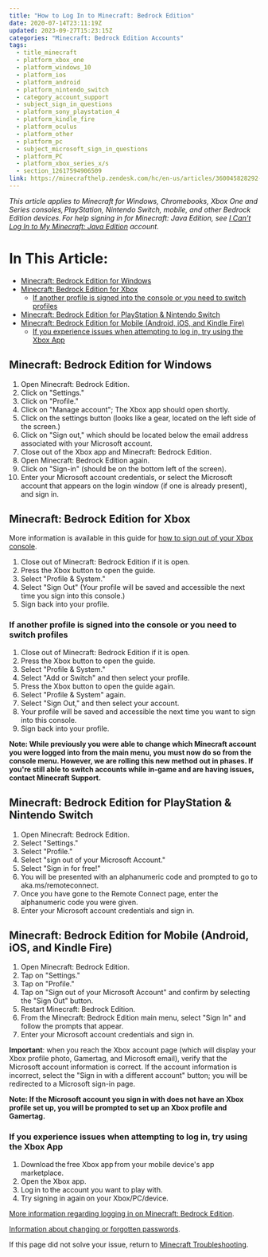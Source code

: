 ```yaml
---
title: "How to Log In to Minecraft: Bedrock Edition"
date: 2020-07-14T23:11:19Z
updated: 2023-09-27T15:23:15Z
categories: "Minecraft: Bedrock Edition Accounts"
tags:
  - title_minecraft
  - platform_xbox_one
  - platform_windows_10
  - platform_ios
  - platform_android
  - platform_nintendo_switch
  - category_account_support
  - subject_sign_in_questions
  - platform_sony_playstation_4
  - platform_kindle_fire
  - platform_oculus
  - platform_other
  - platform_pc
  - subject_microsoft_sign_in_questions
  - platform_PC
  - platform_xbox_series_x/s
  - section_12617594906509
link: https://minecrafthelp.zendesk.com/hc/en-us/articles/360045828292-How-to-Log-In-to-Minecraft-Bedrock-Edition
---
```


*This article applies to Minecraft for Windows, Chromebooks, Xbox One and Series consoles, PlayStation, Nintendo Switch, mobile, and other Bedrock Edition devices. For help signing in for Minecraft: Java Edition, see *[I Can't Log In to My Minecraft: Java Edition](https://help.minecraft.net/hc/en-us/articles/4409155824269-Minecraft-Java-Edition-Login-Issues-FAQ)* account.* 

# In This Article:

-   [Minecraft: Bedrock Edition for Windows](https://minecrafthelp.zendesk.com/hc/en-us/articles/360045828292-How-to-Log-In-to-Minecraft-Bedrock-Edition#h_01GB5X8SVE2NNNXF3FBDVJY1ZM)
-   [Minecraft: Bedrock Edition for Xbox](https://minecrafthelp.zendesk.com/hc/en-us/articles/360045828292-How-to-Log-In-to-Minecraft-Bedrock-Edition#h_01GB5X8Z3VKP9AGCPVECF2424K)
    -   [If another profile is signed into the console or you need to switch profiles](https://minecrafthelp.zendesk.com/hc/en-us/articles/360045828292-How-to-Log-In-to-Minecraft-Bedrock-Edition#h_01GB5X9GWD1WJJY5N4TBKV84CQ)
-   [Minecraft: Bedrock Edition for PlayStation & Nintendo Switch](https://minecrafthelp.zendesk.com/hc/en-us/articles/360045828292-How-to-Log-In-to-Minecraft-Bedrock-Edition#h_01GB5X9TTC8H22ZRVGA43JCF6B)
-   [Minecraft: Bedrock Edition for Mobile (Android, iOS, and Kindle Fire)](https://minecrafthelp.zendesk.com/hc/en-us/articles/360045828292-How-to-Log-In-to-Minecraft-Bedrock-Edition#h_01GB5X9ZJ35QM1NQX7B3HNYM6X)
    -   [If you experience issues when attempting to log in, try using the Xbox App](https://minecrafthelp.zendesk.com/hc/en-us/articles/360045828292-How-to-Log-In-to-Minecraft-Bedrock-Edition#h_01GB5XA5QN5PE269YB57RR84M1)

## Minecraft: Bedrock Edition for Windows

1.  Open Minecraft: Bedrock Edition.
2.  Click on \"Settings.\"
3.  Click on \"Profile.\"
4.  Click on \"Manage account\"; The Xbox app should open shortly.
5.  Click on the settings button (looks like a gear, located on the left side of the screen.)
6.  Click on \"Sign out,\" which should be located below the email address associated with your Microsoft account.
7.  Close out of the Xbox app and Minecraft: Bedrock Edition.
8.  Open Minecraft: Bedrock Edition again.
9.  Click on \"Sign-in\" (should be on the bottom left of the screen).
10. Enter your Microsoft account credentials, or select the Microsoft account that appears on the login window (if one is already present), and sign in.

## Minecraft: Bedrock Edition for Xbox

More information is available in this guide for [how to sign out of your Xbox console](https://support.xbox.com/en-US/help/account-profile/signin-security/how-to-sign-out "Original URL: https://support.xbox.com/en-US/help/account-profile/signin-security/how-to-sign-out. Click or tap if you trust this link.").

1.  Close out of Minecraft: Bedrock Edition if it is open.
2.  Press the Xbox button to open the guide.
3.  Select \"Profile & System.\"
4.  Select \"Sign Out\" (Your profile will be saved and accessible the next time you sign into this console.)
5.  Sign back into your profile.

### If another profile is signed into the console or you need to switch profiles

1.  Close out of Minecraft: Bedrock Edition if it is open.
2.  Press the Xbox button to open the guide.
3.  Select \"Profile & System.\"
4.  Select \"Add or Switch\" and then select your profile.
5.  Press the Xbox button to open the guide again.
6.  Select \"Profile & System\" again.
7.  Select \"Sign Out,\" and then select your account.
8.  Your profile will be saved and accessible the next time you want to sign into this console.
9.  Sign back into your profile.

**Note: While previously you were able to change which Minecraft account you were logged into from the main menu, you must now do so from the console menu. However, we are rolling this new method out in phases. If you\'re still able to switch accounts while in-game and are having issues, contact Minecraft Support.**

## Minecraft: Bedrock Edition for PlayStation & Nintendo Switch

1.  Open Minecraft: Bedrock Edition.
2.  Select \"Settings.\"
3.  Select \"Profile.\"
4.  Select \"sign out of your Microsoft Account.\"
5.  Select \"Sign in for free!\"
6.  You will be presented with an alphanumeric code and prompted to go to aka.ms/remoteconnect.
7.  Once you have gone to the Remote Connect page, enter the alphanumeric code you were given.
8.  Enter your Microsoft account credentials and sign in.

## Minecraft: Bedrock Edition for Mobile (Android, iOS, and Kindle Fire)

1.  Open Minecraft: Bedrock Edition.
2.  Tap on \"Settings.\"
3.  Tap on \"Profile.\"
4.  Tap on \"Sign out of your Microsoft Account\" and confirm by selecting the "Sign Out" button.
5.  Restart Minecraft: Bedrock Edition.
6.  From the Minecraft: Bedrock Edition main menu, select "Sign In" and follow the prompts that appear.
7.  Enter your Microsoft account credentials and sign in.

**Important**: when you reach the Xbox account page (which will display your Xbox profile photo, Gamertag, and Microsoft email), verify that the Microsoft account information is correct. If the account information is incorrect, select the "Sign in with a different account" button; you will be redirected to a Microsoft sign-in page.

**Note: If the Microsoft account you sign in with does not have an Xbox profile set up, you will be prompted to set up an Xbox profile and Gamertag.**

### If you experience issues when attempting to log in, try using the Xbox App

1.  Download the free Xbox app from your mobile device's app marketplace.  
2.  Open the Xbox app.  
3.  Log in to the account you want to play with.  
4.  Try signing in again on your Xbox/PC/device.  

[More information regarding logging in on Minecraft: Bedrock Edition](https://help.minecraft.net/hc/en-us/articles/360034635232-Minecraft-Log-In).  

[Information about changing or forgotten passwords](https://support.microsoft.com/en-us/account-billing/reset-a-forgotten-microsoft-account-password-eff4f067-5042-c1a3-fe72-b04d60556c37). 

If this page did not solve your issue, return to [Minecraft Troubleshooting](https://help.minecraft.net/hc/en-us/articles/360034754072-Minecraft-support-resources).
